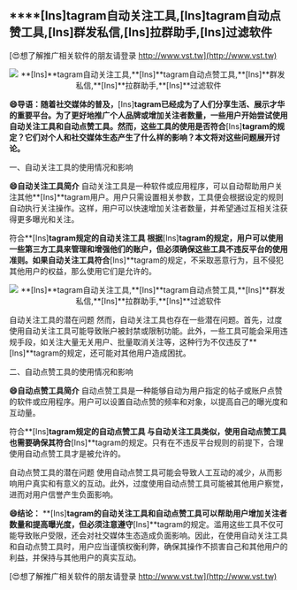 ## ****[Ins]**tagram自动关注工具,**[Ins]**tagram自动点赞工具,**[Ins]**群发私信,**[Ins]**拉群助手,**[Ins]**过滤软件**

[😍想了解推广相关软件的朋友请登录 http://www.vst.tw](http://www.vst.tw)

 <center><img src="https://vst.tw/MP4/tuiguang/png/2.png" alt="**[Ins]**tagram自动关注工具,**[Ins]**tagram自动点赞工具,**[Ins]**群发私信,**[Ins]**拉群助手,**[Ins]**过滤软件"></center>

**😄导语：随着社交媒体的普及，**[Ins]**tagram已经成为了人们分享生活、展示才华的重要平台。为了更好地推广个人品牌或增加关注者数量，一些用户开始尝试使用自动关注工具和自动点赞工具。然而，这些工具的使用是否符合**[Ins]**tagram的规定？它们对个人和社交媒体生态产生了什么样的影响？本文将对这些问题展开讨论。**

一、自动关注工具的使用情况和影响

**😄自动关注工具简介**
自动关注工具是一种软件或应用程序，可以自动帮助用户关注其他**[Ins]**tagram用户。用户只需设置相关参数，工具便会根据设定的规则自动执行关注操作。这样，用户可以快速增加关注者数量，并希望通过互相关注获得更多曝光和关注。

符合**[Ins]**tagram规定的自动关注工具
根据**[Ins]**tagram的规定，用户可以使用一些第三方工具来管理和增强他们的账户，但必须确保这些工具不违反平台的使用准则。如果自动关注工具符合**[Ins]**tagram的规定，不采取恶意行为，且不侵犯其他用户的权益，那么使用它们是允许的。

 <center><img src="https://vst.tw/MP4/tuiguang/png/0.png" alt="**[Ins]**tagram自动关注工具,**[Ins]**tagram自动点赞工具,**[Ins]**群发私信,**[Ins]**拉群助手,**[Ins]**过滤软件"></center>

自动关注工具的潜在问题
然而，自动关注工具也存在一些潜在问题。首先，过度使用自动关注工具可能导致账户被封禁或限制功能。此外，一些工具可能会采用违规手段，如关注大量无关用户、批量取消关注等，这种行为不仅违反了**[Ins]**tagram的规定，还可能对其他用户造成困扰。

二、自动点赞工具的使用情况和影响

**😄自动点赞工具简介**
自动点赞工具是一种能够自动为用户指定的帖子或账户点赞的软件或应用程序。用户可以设置自动点赞的频率和对象，以提高自己的曝光度和互动量。

符合**[Ins]**tagram规定的自动点赞工具
与自动关注工具类似，使用自动点赞工具也需要确保其符合**[Ins]**tagram的规定。只有在不违反平台规则的前提下，合理使用自动点赞工具才是被允许的。

自动点赞工具的潜在问题
使用自动点赞工具可能会导致人工互动的减少，从而影响用户真实和有意义的互动。此外，过度使用自动点赞工具可能被其他用户察觉，进而对用户信誉产生负面影响。

**😄结论：**
**[Ins]**tagram的自动关注工具和自动点赞工具可以帮助用户增加关注者数量和提高曝光度，但必须注意遵守**[Ins]**tagram的规定。滥用这些工具不仅可能导致账户受限，还会对社交媒体生态造成负面影响。因此，在使用自动关注工具和自动点赞工具时，用户应当谨慎权衡利弊，确保其操作不损害自己和其他用户的利益，并保持与其他用户的真实互动。

[😍想了解推广相关软件的朋友请登录 http://www.vst.tw](http://www.vst.tw)



